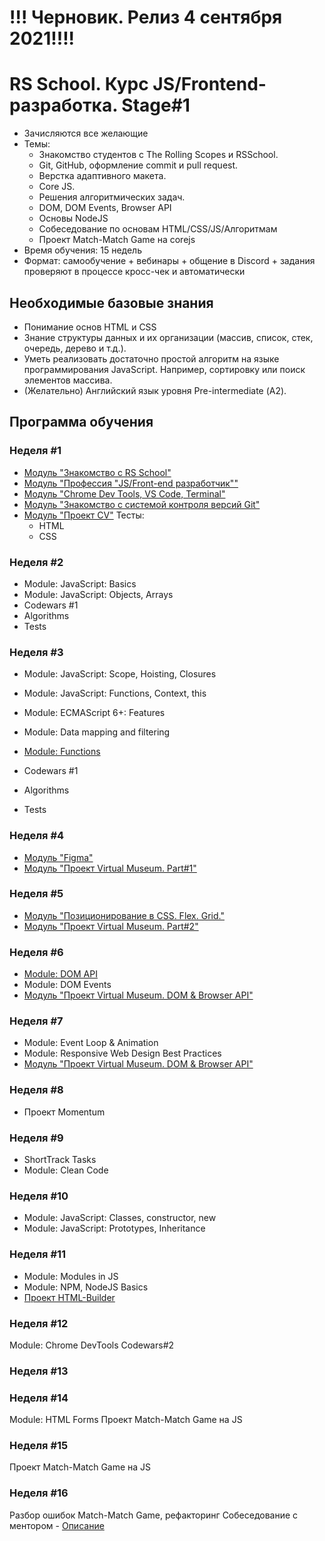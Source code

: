 # !!! Черновик. Релиз 4 сентября 2021!!!!

# RS School. Курс JS/Frontend-разработка. Stage#1
- Зачисляются все желающие
- Темы:
    - Знакомство студентов с The Rolling Scopes и RSSchool.
    - Git, GitHub, оформление commit и pull request.
    - Верстка адаптивного макета.
    - Core JS.
    - Решения алгоритмических задач.
    - DOM, DOM Events, Browser API
    - Основы NodeJS
    - Собеседование по основам HTML/CSS/JS/Алгоритмам
    - Проект Match-Match Game на corejs
- Время обучения: 15 недель
- Формат: самообучение + вебинары + общение в Discord + задания проверяют в процессе кросс-чек и автоматически


## Необходимые базовые знания
- Понимание основ HTML и CSS
- Знание структуры данных и их организации (массив, список, стек, очередь, дерево и т.д.). 
- Уметь реализовать достаточно простой алгоритм на языке программирования JavaScript. Например, сортировку или поиск элементов массива.
- (Желательно) Английский язык уровня Pre-intermediate (А2).

## Программа обучения
### Неделя #1
- [Модуль "Знакомство с RS School"](modules/rs-school-intro/)
- [Модуль "Профессия \"JS/Front-end разработчик\""](modules/js-fe-developer/)
- [Модуль "Chrome Dev Tools, VS Code, Terminal"](modules/basic-tools/)
- [Модуль "Знакомство с системой контроля версий Git"](modules/git/) 
- [Модуль "Проект CV"](modules/project-cv)
  Тесты:
  - HTML
  - CSS

### Неделя #2
- Module: JavaScript: Basics
- Module: JavaScript: Objects, Arrays
- Codewars #1
- Algorithms 
- Tests 

### Неделя #3
- Module: JavaScript: Scope, Hoisting, Closures
- Module: JavaScript: Functions, Context, this
- Module: ECMAScript 6+: Features
- Module: Data mapping and filtering
- [Module: Functions](modules/functions/)

- Codewars #1 
- Algorithms
- Tests

### Неделя #4
- [Модуль "Figma"](modules/figma)
- [Модуль "Проект Virtual Museum. Part#1"](modules/project-virtual-museum)

### Неделя #5
- [Модуль "Позиционирование в CSS. Flex. Grid."](modules/css-postioning)
- [Модуль "Проект Virtual Museum. Part#2"](modules/project-virtual-museum)

### Неделя #6
- [Module: DOM API](modules/dom-api)
- Module: DOM Events
- [Модуль "Проект Virtual Museum. DOM & Browser API"](modules/project-virtual-museum)

### Неделя #7
- Module: Event Loop & Animation
- Module: Responsive Web Design Best Practices
- [Модуль "Проект Virtual Museum. DOM & Browser API"](modules/project-virtual-museum)

### Неделя #8
- Проект Momentum

### Неделя #9
- ShortTrack Tasks
- Module: Clean Code

### Неделя #10
- Module: JavaScript: Classes, constructor, new
- Module: JavaScript: Prototypes, Inheritance

### Неделя #11
- Module: Modules in JS
- Module: NPM, NodeJS Basics
- [Проект HTML-Builder](modules/html-builder/)

### Неделя #12
Module: Chrome DevTools
Codewars#2

### Неделя #13

### Неделя #14
Module: HTML Forms
Проект Match-Match Game на JS

### Неделя #15 
Проект Match-Match Game на JS

### Неделя #16
Разбор ошибок Match-Match Game, рефакторинг
Собеседование с ментором - [Описание](technical-screening.md)



